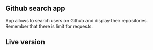 ## Github search app

App allows to search users on Github and display their repositories. Remember that there is limit for requests.

## Live version
